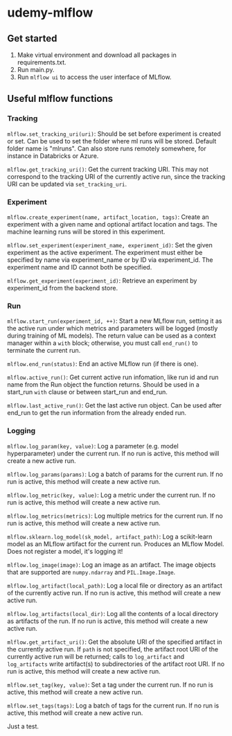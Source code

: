 # udemy-mlflow

## Get started
1. Make virtual environment and download all packages in requirements.txt.
2. Run main.py.
3. Run `mlflow ui` to access the user interface of MLflow.

## Useful mlflow functions
### Tracking
`mlflow.set_tracking_uri(uri)`: Should be set before experiment is created or set. Can be used to set the folder where ml runs will be stored. Default folder name is "mlruns". Can also store runs remotely somewhere, for instance in Databricks or Azure. <br>

`mlflow.get_tracking_uri()`: Get the current tracking URI. This may not correspond to the tracking URI of the currently active run, since the tracking URI can be updated via ``set_tracking_uri``. <br>

### Experiment
`mlflow.create_experiment(name, artifact_location, tags)`: Create an experiment with a given name and optional artifact location and tags. The machine learning runs will be stored in this experiment. <br>

`mlflow.set_experiment(experiment_name, experiment_id)`: Set the given experiment as the active experiment. The experiment must either be specified by name via experiment_name or by ID via experiment_id. The experiment name and ID cannot both be specified. <br>

`mlflow.get_experiment(experiment_id)`: Retrieve an experiment by experiment_id from the backend store. <br>

### Run
`mlflow.start_run(experiment_id, ++)`: Start a new MLflow run, setting it as the active run under which metrics and parameters will be logged (mostly during training of ML models). The return value can be used as a context manager within a ``with`` block; otherwise, you must call ``end_run()`` to terminate the current run. <br>

`mlflow.end_run(status)`: End an active MLflow run (if there is one). <br>

`mlflow.active_run()`: Get current active run infomation, like run id and run name from the Run object the function returns. Should be used in a start_run `with` clause or between start_run and end_run. <br>

`mlflow.last_active_run()`: Get the last active run object. Can be used after end_run to get the run information from the already ended run. <br>

### Logging

`mlflow.log_param(key, value)`: Log a parameter (e.g. model hyperparameter) under the current run. If no run is active, this method will create a new active run. <br>

`mlflow.log_params(params)`: Log a batch of params for the current run. If no run is active, this method will create a new active run. <br>

`mlflow.log_metric(key, value)`: Log a metric under the current run. If no run is active, this method will create a new active run. <br>

`mlflow.log_metrics(metrics)`: Log multiple metrics for the current run. If no run is active, this method will create a new active run. <br>

`mlflow.sklearn.log_model(sk_model, artifact_path)`: Log a scikit-learn model as an MLflow artifact for the current run. Produces an MLflow Model. Does not register a model, it's logging it! <br>

`mlflow.log_image(image)`: Log an image as an artifact. The image objects that are supported are `numpy.ndarray` and `PIL.Image.Image`.

`mlflow.log_artifact(local_path)`: Log a local file or directory as an artifact of the currently active run. If no run is active, this method will create a new active run. <br>

`mlflow.log_artifacts(local_dir)`: Log all the contents of a local directory as artifacts of the run. If no run is active, this method will create a new active run. <br>

`mlflow.get_artifact_uri()`: Get the absolute URI of the specified artifact in the currently active run. If `path` is not specified, the artifact root URI of the currently active run will be returned; calls to ``log_artifact`` and ``log_artifacts`` write artifact(s) to subdirectories of the artifact root URI. If no run is active, this method will create a new active run. <br>

`mlflow.set_tag(key, value)`: Set a tag under the current run. If no run is active, this method will create a new active run. <br>

`mlflow.set_tags(tags)`: Log a batch of tags for the current run. If no run is active, this method will create a new active run. <br>


Just a test.


